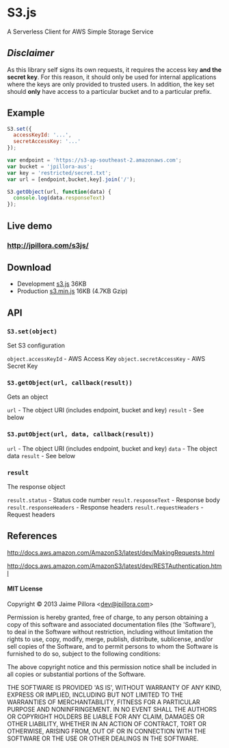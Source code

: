 # S3.js

A Serverless Client for AWS Simple Storage Service

## *Disclaimer*

As this library self signs its own requests, it requires the access key
**and the secret key**. For this reason, it should only be used for internal
applications where the keys are only provided to trusted users. In addition,
the key set should **only** have access to a particular
bucket and to a particular prefix.

## Example

``` js
S3.set({
  accessKeyId: '...',
  secretAccessKey: '...'
});

var endpoint = 'https://s3-ap-southeast-2.amazonaws.com';
var bucket = 'jpillora-aus';
var key = 'restricted/secret.txt';
var url = [endpoint,bucket,key].join('/');

S3.getObject(url, function(data) {
  console.log(data.responseText)
});
```

## Live demo

### http://jpillora.com/s3js/

## Download

* Development [s3.js](http://jpillora.com/s3js/dist/s3.js) 36KB
* Production [s3.min.js](http://jpillora.com/s3js/dist/s3.min.js) 16KB (4.7KB Gzip)

## API

### `S3.set(object)`

Set S3 configuration

`object.accessKeyId` - AWS Access Key
`object.secretAccessKey` - AWS Secret Key

### `S3.getObject(url, callback(result))`

Gets an object

`url` - The object URI (includes endpoint, bucket and key)
`result` - See below

### `S3.putObject(url, data, callback(result))`

`url` - The object URI (includes endpoint, bucket and key)
`data` - The object data
`result` - See below

### `result`

The response object

`result.status` - Status code number
`result.responseText` - Response body
`result.responseHeaders` - Response headers
`result.requestHeaders` - Request headers

## References

http://docs.aws.amazon.com/AmazonS3/latest/dev/MakingRequests.html

http://docs.aws.amazon.com/AmazonS3/latest/dev/RESTAuthentication.html

#### MIT License

Copyright © 2013 Jaime Pillora &lt;dev@jpillora.com&gt;

Permission is hereby granted, free of charge, to any person obtaining
a copy of this software and associated documentation files (the
'Software'), to deal in the Software without restriction, including
without limitation the rights to use, copy, modify, merge, publish,
distribute, sublicense, and/or sell copies of the Software, and to
permit persons to whom the Software is furnished to do so, subject to
the following conditions:

The above copyright notice and this permission notice shall be
included in all copies or substantial portions of the Software.

THE SOFTWARE IS PROVIDED 'AS IS', WITHOUT WARRANTY OF ANY KIND,
EXPRESS OR IMPLIED, INCLUDING BUT NOT LIMITED TO THE WARRANTIES OF
MERCHANTABILITY, FITNESS FOR A PARTICULAR PURPOSE AND NONINFRINGEMENT.
IN NO EVENT SHALL THE AUTHORS OR COPYRIGHT HOLDERS BE LIABLE FOR ANY
CLAIM, DAMAGES OR OTHER LIABILITY, WHETHER IN AN ACTION OF CONTRACT,
TORT OR OTHERWISE, ARISING FROM, OUT OF OR IN CONNECTION WITH THE
SOFTWARE OR THE USE OR OTHER DEALINGS IN THE SOFTWARE.

